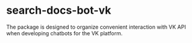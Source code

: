 # search-docs-bot-vk
 The package is designed to organize convenient interaction with VK API when developing chatbots for the VK platform.
